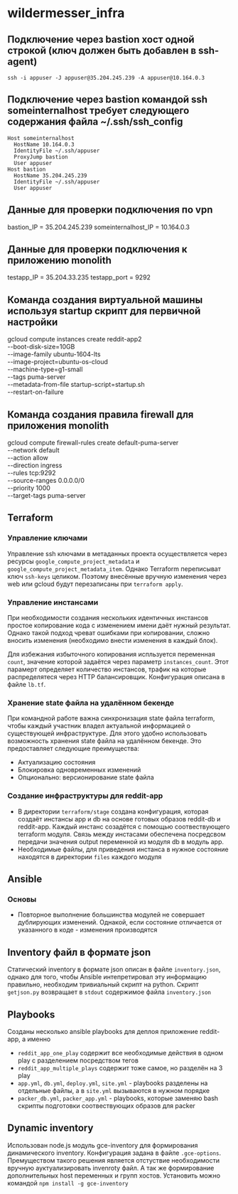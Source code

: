 # wildermesser_infra

## Подключение через bastion хост одной строкой (ключ должен быть добавлен в ssh-agent)
    ssh -i appuser -J appuser@35.204.245.239 -A appuser@10.164.0.3

## Подключение через bastion командой ssh someinternalhost требует следующего содержания файла ~/.ssh/ssh_config
    Host someinternalhost
      HostName 10.164.0.3
      IdentityFile ~/.ssh/appuser
      ProxyJump bastion
      User appuser
    Host bastion
      HostName 35.204.245.239
      IdentityFile ~/.ssh/appuser
      User appuser

## Данные для проверки подключения по vpn
bastion_IP = 35.204.245.239
someinternalhost_IP = 10.164.0.3

## Данные для проверки подключения к приложению monolith
testapp_IP = 35.204.33.235
testapp_port = 9292

## Команда создания виртуальной машины используя startup скрипт для первичной настройки
gcloud compute instances create reddit-app2\
  --boot-disk-size=10GB \
  --image-family ubuntu-1604-lts \
  --image-project=ubuntu-os-cloud \
  --machine-type=g1-small \
  --tags puma-server \
  --metadata-from-file startup-script=startup.sh \
  --restart-on-failure

## Команда создания правила firewall для приложения monolith
gcloud compute firewall-rules create default-puma-server \
    --network default \
    --action allow \
    --direction ingress \
    --rules tcp:9292 \
    --source-ranges 0.0.0.0/0 \
    --priority 1000 \
    --target-tags puma-server

## Terraform
### Управление ключами
Управление ssh ключами в метаданных проекта осуществляется через ресурсы
`google_compute_project_metadata` и `google_compute_project_metadata_item`.
Однако Terraform переписыват ключ `ssh-keys` целиком. Поэтому внесённые вручную
изменения через web или gcloud будут перезаписаны при `terraform apply`.
### Управление инстансами
При необходимости создания нескольких идентичных инстансов простое копирование
кода с изменением имени даёт нужный результат. Однако такой подход чреват ошибками
при копировании, сложно вносить изменения (необходимо внести изменения в каждый блок).

Для избежания избыточного копирования испльзуется переменная `count`, значение которой задаётся через параметр `instances_count`. Этот парамерт определяет количество инстансов, трафик на которые распределятеся через HTTP балансировщик. Конфигурация описана в файле `lb.tf`.
### Хранение state файла на удалённом бекенде
При командной работе важна синхронизация state файла terraform, чтобы каждый участник владел актуальной информацией о существующей инфраструктуре. Для этого удобно использовать возможность хранения state файла на удалённом бекенде. Это предоставляет следующие преимущества:
- Актуализацию состояния
- Блокировка одновременных изменений
- Опционально: версионирование state файла
### Создание инфраструктуры для reddit-app
- В директории `terraform/stage` создана конфигурация, которая создаёт инстансы app и db на основе готовых образов reddit-db и reddit-app. Каждый инстанс созадётся с помощью соотвествующего terraform модуля. Связь между инстасами обеспечена посредсвом передачи значения output переменной из модуля db в модуль app.
- Необходимые файлы, для приведения инстанса в нужное состояние находятся в директории `files` каждого модуля
## Ansible
### Основы
- Повторное выполнение большинства модулей не совершает дублирующих изменений. Однакой, если состояние отличается от указанного в коде - изменения производятся
## Inventory файл в формате json
Статический inventory в формате json описан в файле `inventory.json`, однако для того, чтобы Ansible интепретировал эту информацию правильно, необходим тривиальный скрипт на python. Скрипт `getjson.py` возвращает в `stdout` содержимое файла `inventory.json`
## Playbooks
Созданы несколько ansible playbooks для деплоя приложение reddit-app, а именно
- `reddit_app_one_play` содержит все необходимые действия в одном play с разделением посредством тегов
- `reddit_app_multiple_plays` содержит тоже самое, но разделён на 3 play
- `app.yml`, `db.yml`, `deploy.yml`, `site.yml` - playbooks разделены на отдельные файлы, а в `site.yml` вызываются в нужном порядке
- `packer_db.yml`, `packer_app.yml` - playbooks, которые заменяю bash скрипты подготовки соотвествующих образов для packer
## Dynamic inventory
Использован node.js модуль gce-inventory для формирования динамического inventory. Конфигурация задана в файле `.gce-options`. Премуществом такого решения является отстуствие необходимости вручную ауктуализировать invenroty файл. А так же формирование дополнительных host переменных и групп хостов.
Установить можно командой `npm install -g gce-inventory`
